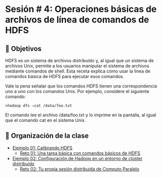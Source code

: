 
# Sesión # 4: Operaciones básicas de archivos de línea de comandos de HDFS

## :dart: Objetivos


HDFS es un sistema de archivos distribuido y, al igual que un sistema de archivos Unix, permite a los usuarios manipular el sistema de archivos mediante comandos de shell. Esta receta explica cómo usar la línea de comandos básica de HDFS para ejecutar esos comandos.

Vale la pena señalar que los comandos HDFS tienen una correspondencia uno a uno con los comandos Unix. Por ejemplo, considere el siguiente comando:

 ```
>hadoop dfs –cat /data/foo.txt
 ```
El comando lee el archivo /data/foo.txt y lo imprime en la pantalla, al igual que el comando cat en el sistema Unix.
 




## 📂 Organización de la clase

- [Ejemplo 01:  Calibrando HDFS](./Ejemplo-01/README.md)
    - [Reto 01: Una tarea básica con comandos básicos de HDFS](./Reto-01/README.md)
- [Ejemplo 02:  Configuración de Hadoop en un entorno de clúster distribuido](./Ejemplo-02/README.md)
    - [Reto 02: Tu propia sesión distribuida de Computo Paralelo](./Reto-02/README.md)




